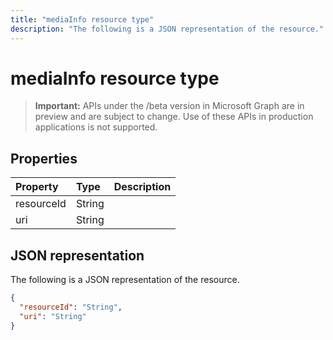 ---title: "mediaInfo resource type"description: "The following is a JSON representation of the resource."---# mediaInfo resource type

> **Important:** APIs under the /beta version in Microsoft Graph are in preview and are subject to change. Use of these APIs in production applications is not supported.

## Properties
| Property	 | Type	   |Description|
|:---------------|:--------|:----------|
| resourceId     | String  |           |
| uri            | String  |           |

## JSON representation

The following is a JSON representation of the resource.

<!-- {
  "blockType": "resource",
  "optionalProperties": [

  ],
  "@odata.type": "microsoft.graph.mediaInfo"
}-->
```json
{
  "resourceId": "String",
  "uri": "String"
}
```

<!-- uuid: 8fcb5dbc-d5aa-4681-8e31-b001d5168d79
2015-10-25 14:57:30 UTC -->
<!-- {
  "type": "#page.annotation",
  "description": "mediaInfo resource",
  "keywords": "",
  "section": "documentation",
  "tocPath": ""
}-->